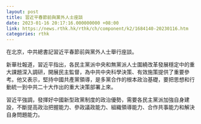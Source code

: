 ```yaml
---
layout: post
title: 習近平春節前與黨外人士座談
date: 2023-01-16 20:17:16.000000000 +08:00
link: https://news.rthk.hk/rthk/ch/component/k2/1684140-20230116.htm
categories: rthk
---
```


在北京，中共總書記習近平春節前與黨外人士舉行座談。

新華社報道，習近平指出，各民主黨派中央和無黨派人士圍繞改革發展穩定中的重大課題深入調研，開展民主監督，為中共中央科學決策、有效施策提供了重要參考。他又表示，堅持中國共產黨領導，是多黨合作的根本政治基礎，要把思想和行動統一到中共二十大作出的重大決策部署上來。

習近平強調，發揮好中國新型政黨制度的政治優勢，需要各民主黨派加強自身建設，不斷提高政治把握能力、參政議政能力、組織領導能力、合作共事能力和解決自身問題能力。
